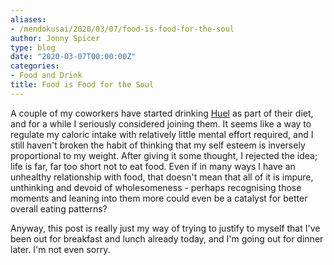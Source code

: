 ```yaml
---
aliases:
- /mendokusai/2020/03/07/food-is-food-for-the-soul
author: Jonny Spicer
type: blog
date: "2020-03-07T00:00:00Z"
categories:
- Food and Drink
title: Food is Food for the Soul
---
```

A couple of my coworkers have started drinking [Huel](https://huel.com/) as part of their diet, and for a while I seriously considered joining them. It seems like a way to
regulate my caloric intake with relatively little mental effort required, and I still haven't broken the habit of thinking that my self esteem is inversely proportional to my weight. After
giving it some thought, I rejected the idea; life is far, far too short not to eat food. Even if in many ways I have an unhealthy relationship with food, that doesn't mean that all of it is
impure, unthinking and devoid of wholesomeness - perhaps recognising those moments and leaning into them more could even be a catalyst for better overall eating patterns?

Anyway, this post is really just my way of trying to justify to myself that I've been out for breakfast and lunch already today, and I'm going out for dinner later. I'm not even sorry.
